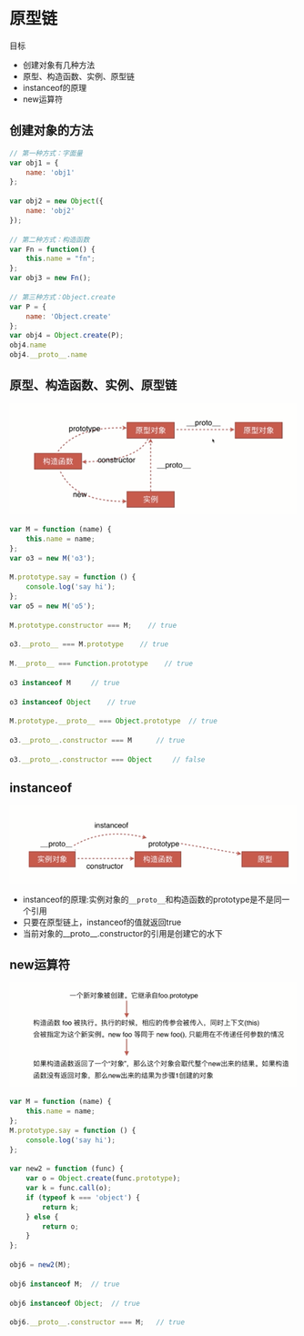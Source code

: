 # 原型链

目标

- 创建对象有几种方法
- 原型、构造函数、实例、原型链
- instanceof的原理
- new运算符

## 创建对象的方法

```js
// 第一种方式：字面量
var obj1 = {
    name: 'obj1'
};

var obj2 = new Object({
    name: 'obj2'
});

// 第二种方式：构造函数
var Fn = function() {
    this.name = "fn";
};
var obj3 = new Fn();

// 第三种方式：Object.create
var P = {
    name: 'Object.create'
};
var obj4 = Object.create(P);
obj4.name
obj4.__proto__.name
```


## 原型、构造函数、实例、原型链

![proto](./img/proto.png)

```js
var M = function (name) {
    this.name = name;
};
var o3 = new M('o3');

M.prototype.say = function () {
    console.log('say hi');
};
var o5 = new M('o5');

M.prototype.constructor === M;    // true

o3.__proto__ === M.prototype    // true

M.__proto__ === Function.prototype    // true

o3 instanceof M     // true

o3 instanceof Object    // true

M.prototype.__proto__ === Object.prototype  // true

o3.__proto__.constructor === M      // true

o3.__proto__.constructor === Object     // false

```

## instanceof

![instanceof](./img/instanceof.png)

- instanceof的原理:实例对象的`__proto__`和构造函数的prototype是不是同一个引用
- 只要在原型链上，instanceof的值就返回true
- 当前对象的__proto__.constructor的引用是创建它的水下

## new运算符

![new](./img/new.png)

```js
var M = function (name) { 
    this.name = name;
};
M.prototype.say = function () {
    console.log('say hi');
};

var new2 = function (func) {
    var o = Object.create(func.prototype);
    var k = func.call(o);
    if (typeof k === 'object') {
        return k;
    } else {
        return o;
    }
};

obj6 = new2(M);

obj6 instanceof M;  // true

obj6 instanceof Object;  // true

obj6.__proto__.constructor === M;   // true
```
